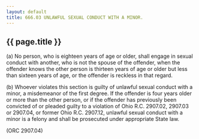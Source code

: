 ```yaml
---
layout: default 
title: 666.03 UNLAWFUL SEXUAL CONDUCT WITH A MINOR.
---
```


{{ page.title }}
----------------

​(a) No person, who is eighteen years of age or older, shall engage in
sexual conduct with another, who is not the spouse of the offender, when
the offender knows the other person is thirteen years of age or older
but less than sixteen years of age, or the offender is reckless in that
regard.

​(b) Whoever violates this section is guilty of unlawful sexual conduct
with a minor, a misdemeanor of the first degree. If the offender is four
years older or more than the other person, or if the offender has
previously been convicted of or pleaded guilty to a violation of Ohio
R.C. 2907.02, 2907.03 or 2907.04, or former Ohio R.C. 2907.12, unlawful
sexual conduct with a minor is a felony and shall be prosecuted under
appropriate State law.

(ORC 2907.04)
